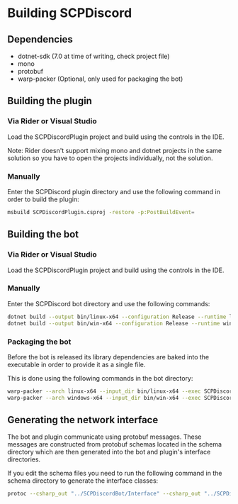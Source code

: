 # Building SCPDiscord

## Dependencies
- dotnet-sdk (7.0 at time of writing, check project file)
- mono
- protobuf
- warp-packer (Optional, only used for packaging the bot)

## Building the plugin

### Via Rider or Visual Studio
Load the SCPDiscordPlugin project and build using the controls in the IDE.

Note: Rider doesn't support mixing mono and dotnet projects in the same solution so you have to open the projects individually, not the solution.

### Manually
Enter the SCPDiscord plugin directory and use the following command in order to build the plugin:
```bash
msbuild SCPDiscordPlugin.csproj -restore -p:PostBuildEvent=
```

## Building the bot

### Via Rider or Visual Studio
Load the SCPDiscordPlugin project and build using the controls in the IDE.

### Manually
Enter the SCPDiscord bot directory and use the following commands:
```bash
dotnet build --output bin/linux-x64 --configuration Release --runtime linux-x64
dotnet build --output bin/win-x64 --configuration Release --runtime win-x64
```

### Packaging the bot
Before the bot is released its library dependencies are baked into the executable in order to provide it as a single file.

This is done using the following commands in the bot directory:
```bash
warp-packer --arch linux-x64 --input_dir bin/linux-x64 --exec SCPDiscordBot --output ../SCPDiscordBot_Linux
warp-packer --arch windows-x64 --input_dir bin/win-x64 --exec SCPDiscordBot.exe --output ../SCPDiscordBot_Windows.exe
```

## Generating the network interface

The bot and plugin communicate using protobuf messages. These messages are constructed from protobuf schemas located in the schema directory which are then generated into the bot and plugin's interface directories.

If you edit the schema files you need to run the following command in the schema directory to generate the interface classes:
```bash
protoc --csharp_out "../SCPDiscordBot/Interface" --csharp_out "../SCPDiscordPlugin/Interface" --proto_path . *.proto ./BotToPlugin/*.proto ./PluginToBot/*.proto
```